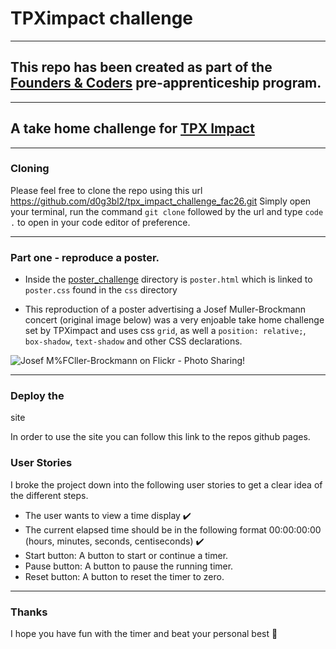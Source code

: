 # TPXimpact challenge

---

## This repo has been created as part of the [Founders & Coders](https://learn.foundersandcoders.com) pre-apprenticeship program.

---

## A take home challenge for [TPX Impact](https://www.tpximpact.com/)

---

### Cloning 

Please feel free to clone the repo using this url https://github.com/d0g3bl2/tpx_impact_challenge_fac26.git Simply open your terminal, run the command `git clone` followed by the url and type `code .` to open in your code editor of preference.

---

### Part one - reproduce a poster.

- Inside the [poster_challenge](https://github.com/d0g3bl2/tpx_impact_challenge_fac26/tree/main/poster_challenge) directory is `poster.html` which is linked to `poster.css` found in the `css` directory

- This reproduction of a poster advertising a Josef Muller-Brockmann concert (original image below) was a very enjoable take home challenge set by TPXimpact and uses css `grid`, as well a `position: relative;`, `box-shadow`, `text-shadow` and other CSS declarations.

![Josef M%FCller-Brockmann on Flickr - Photo Sharing!](https://user-images.githubusercontent.com/99536044/205094095-a76c87e4-849d-4247-92ea-79c984c7d3b3.jpg)

---

### Deploy the 
site

In order to use the site you can follow this link  to the repos github pages.



### User Stories

I broke the project down into the following user stories to get a clear idea of the different steps.

- The user wants to view a time display ✔️ 
- The current elapsed time should be in the following format 00:00:00:00 (hours, minutes, seconds, centiseconds) ✔️
- Start button: A button to start or continue a timer. 
- Pause button: A button to pause the running timer.
- Reset button: A button to reset the timer to zero.

---

### Thanks 

I hope you have fun with the timer and beat your personal best 🙂
